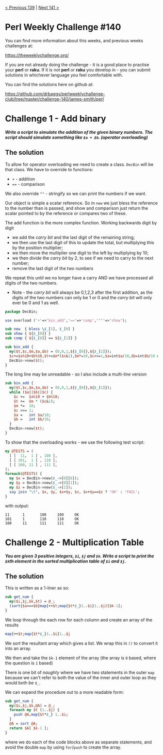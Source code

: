 [< Previous 139](https://github.com/drbaggy/perlweeklychallenge-club/tree/master/challenge-139/james-smith) |
[Next 141 >](https://github.com/drbaggy/perlweeklychallenge-club/tree/master/challenge-141/james-smith)

# Perl Weekly Challenge #140

You can find more information about this weeks, and previous weeks challenges at:

  https://theweeklychallenge.org/

If you are not already doing the challenge - it is a good place to practise your
**perl** or **raku**. If it is not **perl** or **raku** you develop in - you can
submit solutions in whichever language you feel comfortable with.

You can find the solutions here on github at:

https://github.com/drbaggy/perlweeklychallenge-club/tree/master/challenge-140/james-smith/perl

# Challenge 1 - Add binary

***Write a script to simulate the addition of the given binary numbers. The script should simulate something like `$a + $b`. (operator overloading)***

## The solution

To allow for operator overloading we need to create a class. `DecBin` will be that class. We have to override to functions:

* `+` - addition
* `==` - comparison

We also override `""` - stringify so we can print the numbers if we want.

Our object is simple a scalar reference. So in `new` we just bless the reference to the number than is passed, and show and comparison just return the scalar pointed to by the reference or compares two of these.

The add function is the more complex function. Working backwards digit by digit

* we add the *carry bit* and the last digit of the remaining string;
* we then use the last digit of this to update the total, but multiplying this by the position multiplier;
* we then move the multiplier one digit to the left by multiplying by 10;
* we then divide the *carry bit* by 2, to see if we need to carry to the next number;
* remove the last digit of the two numbers

We repeat this until we no longer have a carry AND we have processed all digits of the two numbers.

* Note - the *carry bit* will always be 0,1,2,3 after the first addition, as the digits of the two numbers can only be 1 or 0 and the *carry bit* will only ever be 0 and 1 as well.

```perl
package DecBin;

use overload ('+'=>'bin_add','=='=>'comp','""'=>'show');

sub new  { bless \$_[1], $_[0] }
sub show { ${$_[0]} }
sub comp { ${$_[0]} == ${$_[1]} }

sub bin_add {
  my($t,$c,$m,$a,$b) = (0,0,1,${$_[0]},${$_[1]});
  $c+=$a%10+$b%10,$t+=$m*($c&1),$m*=10,$c>>=1,$a=int$a/10,$b=int$b/10 while $a||$b||$c;
  DecBin->new($t);
}
```
The long line may be unreadable - so I also include a multi-line version

```perl
sub bin_add {
  my($t,$c,$m,$a,$b) = (0,0,1,${$_[0]},${$_[1]});
  while ($a||$b||$c) {
    $c +=  $a%10 + $b%10;
    $t +=  $m * ($c&1);
    $m *=  10;
    $c >>= 1;
    $a =   int $a/10;
    $b =   int $b/10;
  }
  DecBin->new($t);
}
```

To show that the overloading works - we use the following test script:

```perl
my @TESTS = (
  [ [  11,  1 ] , 100 ],
  [ [ 101,  1 ] , 110 ],
  [ [ 100, 11 ] , 111 ],
);
foreach(@TESTS) {
  my $x = DecBin->new($_->[0][0]);
  my $y = DecBin->new($_->[0][1]);
  my $z = DecBin->new($_->[1]);
  say join "\t", $x, $y, $x+$y, $z, $x+$y==$z ? 'OK' : 'FAIL';
}
```

with output:

```
11      1       100     100     OK
101     1       110     110     OK
100     11      111     111     OK
```

# Challenge 2 - Multiplication Table

***You are given 3 positive integers, `$i`, `$j` and `$k`. Write a script to print the `$k`th element in the sorted multiplication table of `$i` and `$j`.***

## The solution

This is written as a 1-liner as so:

```perl
sub get_num {
  my($i,$j,$k,$t) = @_;
  (sort{$a<=>$b}map{++$t;map{$t*$_}1..$i}1..$j)[$k-1];
}
```

We loop through the each row for each column and create an array of the results

```perl
map{++$t;map{$t*$_}1..$i}1..$j
```

We sort the resultant array which gives a list. We wrap this in `()` to convert it into an array.

We then and take the `$k-1` element of the array (the array is `0` based, where the question is `1` based)

There is one bit of *naughty* where we have two statements in the outer `map` because we can't refer to both the value of the inner and outer loop as they would both be `$_`.

We can expand the procedure out to a more readable form:

```perl
sub get_num {
  my($i,$j,$k,@A) = @_;
  foreach my $t (1..$j) {
    push @A,map{$t*$_} 1..$i;
  }
  @A = sort @A;
  return $A[ $k-1 ];
}
```

where we do each of the code blocks above as separate statements, and avoid the double `map` by using `for`/`push` to create the array.

